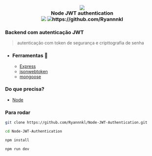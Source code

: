 <h3 align="center">
  <img src="https://img.icons8.com/fluent/164/000000/verified-account.png"/><br/>
  Node JWT authentication
  <br/>
  <img src="https://img.shields.io/github/repo-size/Ryannnkl/Node-JWT-Authentication?logo=github&style=for-the-badge&color=success">
  <img src="https://img.shields.io/badge/made_by-Ryann-success?style=for-the-badge" alt="https://github.com/Ryannnkl">
</h3>

### Backend com autenticação JWT

> autenticação com token de segurança e cripttografia de senha

- ### Ferramentas :hammer:
  - [Express](https://expressjs.com/pt-br/)
  - [jsonwebtoken](https://www.npmjs.com/package/jsonwebtoken)
  - [mongoose](https://mongoosejs.com/)

### Do que precisa?

- [Node](https://nodejs.org/en/)

### Para rodar

```bash
git clone https://github.com/Ryannnkl/Node-JWT-Authentication.git

cd Node-JWT-Authentication

npm install

npm run dev
```
